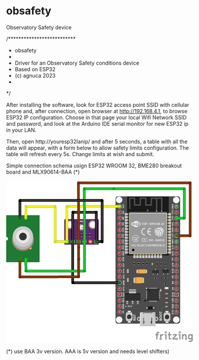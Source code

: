 # obsafety
 Observatory Safety device

 /**************************
 * obsafety
 *
 * Driver for an Observatory Safety conditions device
 * Based on ESP32
 * (c) agnuca 2023
 *
 */

After installing the software, look for ESP32 access point SSID with cellular phone and, after connection, open browser
at http://192.168.4.1, to browse ESP32 IP configuration. Choose in that page your local Wifi Network SSID and password, and
look at the Arduino IDE serial monitor for new ESP32 ip in your LAN. 

Then, open http://youresp32lanip/ and after 5 seconds, a table with all the data will appear, with a form below to allow 
safety limits configuration. The table will refresh every 5s. Change limits at wish and submit.
 
Simple connection schema usign ESP32 WROOM 32, BME280 breakout board and MLX90614-BAA (*)

<img src="https://github.com/agnunez/obsafety/blob/master/obsafety_schema.jpg">

(*) use BAA 3v version. AAA is 5v version and needs level shifters)
